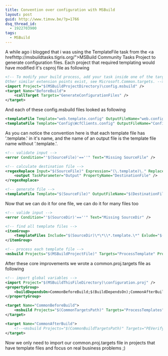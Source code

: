 ```yaml
---
title: Convention over configuration with MSBuild
layout: post
guid: http://www.timvw.be/?p=1766
dsq_thread_id:
  - 1922703900
tags:
  - MSBuild
---
```

A while ago i blogged that i was using the TemplateFile task from the <a hrefhttp://msbuildtasks.tigris.org/">MSBuild Community Tasks Project</a> to generate configuration files. Each project that required templating would have modified it's csproj file as following

```xml
<!-- To modify your build process, add your task inside one of the targets below and uncomment it.
Other similar extension points exist, see Microsoft.Common.targets. -->
<import Project="$(MSBuildProjectDirectory)\config.msbuild" />
<target Name="BeforeBuild">
	<callTarget Targets="GenerateConfigurationFiles" />
</target>
```

And each of these config.msbuild files looked as following

```xml 
<templateFile Template="web.template.config" OutputFileName="web.config" Tokens="@(TemplateTokens)" />
<templateFile Template="Config\WcfClients.config" OutputFileName="Config\WcfClients.config" Tokens="@(TemplateTokens)" />
```

As you can notice the convention here is that each template file has '.template.' in it's name, and the name of an output file is the template file name without '.template.'.

```xml
<!-- validate input -->
<error Condition="'$(SourceFile)'==''" Text="Missing SourceFile" />

<!-- calculate destination file -->
<regexReplace Input="$(SourceFile)" Expression="(\.template)\." Replacement="." Count="1">
	<output TaskParameter="Output" PropertyName="DestinationFile" />
</regexReplace>

<!-- generate file -->
<templateFile Template="$(SourceFile)" OutputFileName="$(DestinationFile)" Tokens="@(TemplateTokens)" />
```

Now that we can do it for one file, we can do it for many files too

```xml 
<!-- valide input -->
<error Condition="'$(SourceDir)'==''" Text="Missing SourceDir" />

<!-- find all template files -->
<itemGroup>
	<templateFiles Include="$(SourceDir)\*\*\\*.template.\*" Exlude="$(SourceDir)\\*\*\\*.svn*" />
</itemGroup>

<!-- process each template file -->
<msbuild Projects="$(MSBuildProjectFile)" Targets="ProcessTemplate" Properties="SourceFile=%(TemplateFiles.FullPath)" />
```

After these core improvements we wrote a common.proj.targets file as following

```xml 
<!-- import global variables -->
<import Project="$(MSBuildThisFileDirectory)\configuration.proj" />
<propertyGroup>
	<buildDependsOn>CommonBeforeBuild;$(BuildDependsOn);CommonAfterBuild</buildDependsOn> 
</propertyGroup> 

<target Name="CommonBeforeBuild">
	<msbuild Projects="$(CommonTargetsPath)" Targets="ProcessTemplates" Properties="SourceDir=$(MSBuildProjectDirectory)" />
</target>

<target Name="CommonAfterBuild">
	<!--<msbuild Projects="$(CommonBuildTargetsPath)" Targets="PEVerify" Properties="SourceFile=$(TargetPath)" />-->
</target> 
```

Now we only need to import our common.proj.targets file in projects that have template files and focus on real business problems ;)
